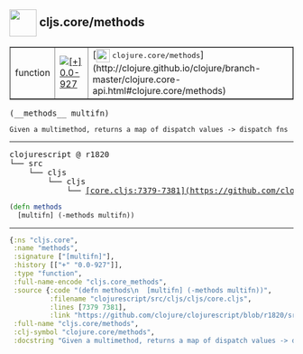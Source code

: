## <img width="48px" valign="middle" src="http://i.imgur.com/Hi20huC.png"> cljs.core/methods

 <table border="1">
<tr>
<td>function</td>
<td><a href="https://github.com/cljsinfo/api-refs/tree/0.0-927"><img valign="middle" alt="[+] 0.0-927" src="https://img.shields.io/badge/+-0.0--927-lightgrey.svg"></a> </td>
<td>
[<img height="24px" valign="middle" src="http://i.imgur.com/1GjPKvB.png"> <samp>clojure.core/methods</samp>](http://clojure.github.io/clojure/branch-master/clojure.core-api.html#clojure.core/methods)
</td>
</tr>
</table>

 <samp>
(__methods__ multifn)<br>
</samp>

```
Given a multimethod, returns a map of dispatch values -> dispatch fns
```

---

 <pre>
clojurescript @ r1820
└── src
    └── cljs
        └── cljs
            └── <ins>[core.cljs:7379-7381](https://github.com/clojure/clojurescript/blob/r1820/src/cljs/cljs/core.cljs#L7379-L7381)</ins>
</pre>

```clj
(defn methods
  [multifn] (-methods multifn))
```


---

```clj
{:ns "cljs.core",
 :name "methods",
 :signature ["[multifn]"],
 :history [["+" "0.0-927"]],
 :type "function",
 :full-name-encode "cljs.core_methods",
 :source {:code "(defn methods\n  [multifn] (-methods multifn))",
          :filename "clojurescript/src/cljs/cljs/core.cljs",
          :lines [7379 7381],
          :link "https://github.com/clojure/clojurescript/blob/r1820/src/cljs/cljs/core.cljs#L7379-L7381"},
 :full-name "cljs.core/methods",
 :clj-symbol "clojure.core/methods",
 :docstring "Given a multimethod, returns a map of dispatch values -> dispatch fns"}

```
